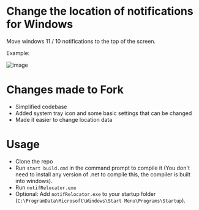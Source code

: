 # Change the location of notifications for Windows
Move windows 11 / 10 notifications to the top of the screen.  

Example:

![image](https://user-images.githubusercontent.com/79756986/162231083-41700e52-afbe-4009-b0a0-3348f435435e.png)

# Changes made to Fork
* Simplified codebase
* Added system tray icon and some basic settings that can be changed
* Made it easier to change location data

# Usage
- Clone the repo
- Run ``` start build.cmd ``` in the command prompt to compile it (You don't need to install any version of .net to compile this, the compiler is built into windows).
- Run ``` notifRelocator.exe ```
- Optional: Add ``` notifRelocator.exe ``` to your startup folder (```C:\ProgramData\Microsoft\Windows\Start Menu\Programs\Startup```).
